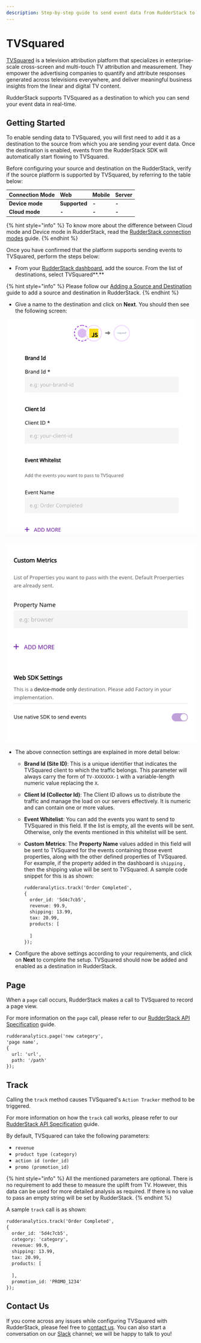 ```yaml
---
description: Step-by-step guide to send event data from RudderStack to TVSquared.
---
```


# TVSquared

[TVSquared](https://tvsquared.com/) is a television attribution platform that specializes in enterprise-scale cross-screen and multi-touch TV attribution and measurement. They empower the advertising companies to quantify and attribute responses generated across televisions everywhere, and deliver meaningful business insights from the linear and digital TV content.

RudderStack supports TVSquared as a destination to which you can send your event data in real-time.

## Getting Started

To enable sending data to TVSquared, you will first need to add it as a destination to the source from which you are sending your event data. Once the destination is enabled, events from the RudderStack SDK will automatically start flowing to TVSquared. 

Before configuring your source and destination on the RudderStack, verify if the source platform is supported by TVSquared, by referring to the table below:

| **Connection Mode** | **Web** | **Mobile** | **Server** |
| :--- | :--- | :--- | :--- |
| **Device mode** | **Supported** | **-** | **-** |
| **Cloud mode** | **-** | **-** | **-** |

{% hint style="info" %}
To know more about the difference between Cloud mode and Device mode in RudderStack, read the [RudderStack connection modes](https://docs.rudderstack.com/get-started/rudderstack-connection-modes) guide.
{% endhint %}

Once you have confirmed that the platform supports sending events to TVSquared, perform the steps below:

* From your [RudderStack dashboard](https://app.rudderlabs.com/), add the source. From the list of destinations, select TVSquared**.**

{% hint style="info" %}
Please follow our [Adding a Source and Destination](https://docs.rudderstack.com/getting-started/adding-source-and-destination-rudderstack) guide to add a source and destination in RudderStack.
{% endhint %}

* Give a name to the destination and click on **Next**. You should then see the following screen:

![](../.gitbook/assets/image%20%2895%29.png)

![TVSquared Connection Settings in the RudderStack Dashboard](../.gitbook/assets/image%20%2835%29.png)

* The above connection settings are explained in more detail below: 
  * **Brand Id \(Site ID\)**: This is a unique identifier that indicates the TVSquared client to which the traffic belongs. This parameter will always carry the form of `TV-XXXXXXX-1` with a variable-length numeric value replacing the `X`.
  * **Client Id \(Collector Id\)**: The Client ID allows us to distribute the traffic and manage the load on our servers effectively. It is numeric and can contain one or more values.
  * **Event Whitelist**: You can add the events you want to send to TVSquared in this field. If the list is empty, all the events will be sent. Otherwise, only the events mentioned in this whitelist will be sent.
  * **Custom Metrics**: The **Property Name** values added in this field will be sent to TVSquared for the events containing those event properties, along with the other defined properties of TVSquared. For example, if the property added in the dashboard is `shipping` , then the shipping value will be sent to TVSquared. A sample code snippet for this is as shown:

    ```text
    rudderanalytics.track('Order Completed',
    {
      order_id: '5d4c7cb5',
      revenue: 99.9,
      shipping: 13.99,
      tax: 20.99,
      products: [
    
      ]
    });
    ```
* Configure the above settings according to your requirements, and click on **Next** to complete the setup. TVSquared should now be added and enabled as a destination in RudderStack.

## Page

When a `page` call occurs, RudderStack makes a call to TVSquared to record a page view. 

For more information on the `page` call, please refer to our [RudderStack API Specification](https://docs.rudderstack.com/rudderstack-api-spec) guide.

```text
rudderanalytics.page('new category',
'page name',
{
  url: 'url',
  path: '/path'
});
```

## Track

Calling the `track` method causes TVSquared's  `Action Tracker` method to be triggered.

For more information on how the `track` call works, please refer to our [RudderStack API Specification](https://docs.rudderstack.com/rudderstack-api-spec) guide.

By default, TVSquared can take the following parameters:

* `revenue`
* `product type (category)`
* `action id (order_id)`
* `promo (promotion_id)`

{% hint style="info" %}
All the mentioned parameters are optional. There is no requirement to add these to measure the uplift from TV. However, this data can be used for more detailed analysis as required. If there is no value to pass an empty string will be set by RudderStack.
{% endhint %}

A sample `track` call is as shown:

```text
rudderanalytics.track('Order Completed',
{
  order_id: '5d4c7cb5',
  category: 'category',
  revenue: 99.9,
  shipping: 13.99,
  tax: 20.99,
  products: [
    
  ],
  promotion_id: 'PROMO_1234'
});
```

## Contact Us

If you come across any issues while configuring TVSquared with RudderStack, please feel free to [contact us](mailto:%20contact@rudderstack.com). You can also start a conversation on our [Slack](https://resources.rudderstack.com/join-rudderstack-slack) channel; we will be happy to talk to you!







